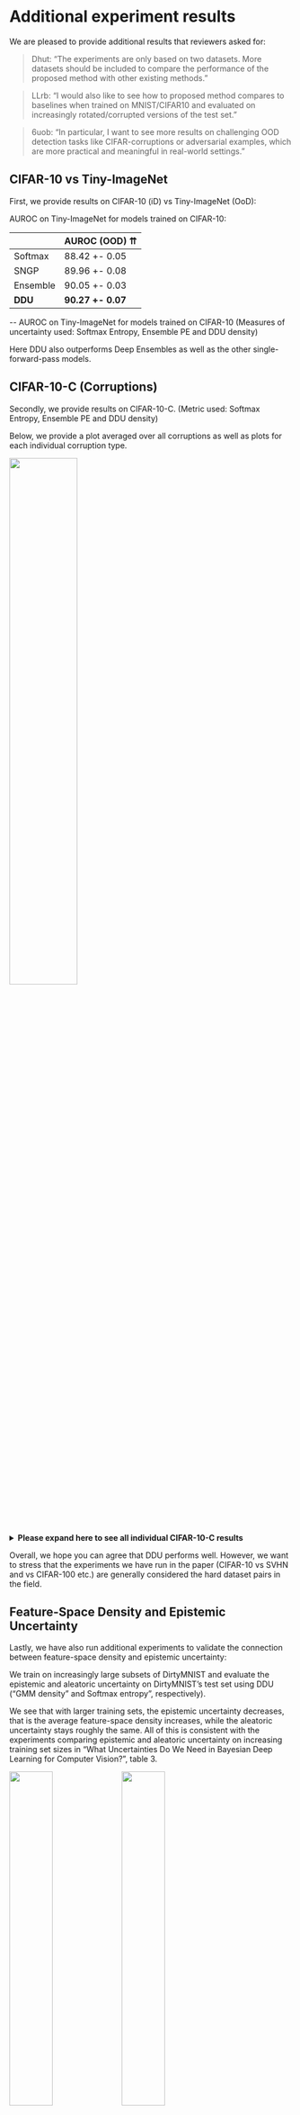 # Additional experiment results

We are pleased to provide additional results that reviewers asked for:

> Dhut: “The experiments are only based on two datasets. More datasets should be included to compare the performance of the proposed method with other existing methods.”

> LLrb: “I would also like to see how to proposed method compares to baselines when trained on MNIST/CIFAR10 and evaluated on increasingly rotated/corrupted versions of the test set.”

> 6uob: “In particular, I want to see more results on challenging OOD detection tasks like CIFAR-corruptions or adversarial examples, which are more practical and meaningful in real-world settings.”

## CIFAR-10 vs Tiny-ImageNet

First, we provide results on CIFAR-10 (iD) vs Tiny-ImageNet (OoD):

AUROC on Tiny-ImageNet for models trained on CIFAR-10:

|          | AUROC (OOD) ⇈  |
|----------|---------------|
| Softmax  | 88.42 +- 0.05 |
| SNGP     | 89.96 +- 0.08 |
| Ensemble | 90.05 +- 0.03 |
| **DDU**  | **90.27 +- 0.07** |

-- AUROC on Tiny-ImageNet for models trained on CIFAR-10
(Measures of uncertainty used: Softmax Entropy, Ensemble PE and DDU density)

Here DDU also outperforms Deep Ensembles as well as the other single-forward-pass models.

## CIFAR-10-C (Corruptions)

Secondly, we provide results on CIFAR-10-C. (Metric used: Softmax Entropy, Ensemble PE and DDU density)

Below, we provide a plot averaged over all corruptions as well as plots for each individual corruption type.

<span>
<img src="https://github.com/2RDOIOonlL/2RDOIOonlL/blob/main/cifar10_c.png" width="49%">
<details>
  <summary><strong>Please expand here to see all individual CIFAR-10-C results</strong></summary>
  <img src="https://github.com/2RDOIOonlL/2RDOIOonlL/blob/main/cifar10_c_brightness.png" width="39%">
  <img src="https://github.com/2RDOIOonlL/2RDOIOonlL/blob/main/cifar10_c_contrast.png" width="39%">
  <img src="https://github.com/2RDOIOonlL/2RDOIOonlL/blob/main/cifar10_c_defocus_blur.png" width="39%">
  <img src="https://github.com/2RDOIOonlL/2RDOIOonlL/blob/main/cifar10_c_elastic_transform.png" width="39%">
  <img src="https://github.com/2RDOIOonlL/2RDOIOonlL/blob/main/cifar10_c_fog.png" width="39%">
  <img src="https://github.com/2RDOIOonlL/2RDOIOonlL/blob/main/cifar10_c_frost.png" width="39%">
  <img src="https://github.com/2RDOIOonlL/2RDOIOonlL/blob/main/cifar10_c_gaussian_blur.png" width="39%">
  <img src="https://github.com/2RDOIOonlL/2RDOIOonlL/blob/main/cifar10_c_gaussian_noise.png" width="39%">
  <img src="https://github.com/2RDOIOonlL/2RDOIOonlL/blob/main/cifar10_c_glass_blur.png" width="39%">
  <img src="https://github.com/2RDOIOonlL/2RDOIOonlL/blob/main/cifar10_c_impulse_noise.png" width="39%">
  <img src="https://github.com/2RDOIOonlL/2RDOIOonlL/blob/main/cifar10_c_jpeg_compression.png" width="39%">
  <img src="https://github.com/2RDOIOonlL/2RDOIOonlL/blob/main/cifar10_c_motion_blur.png" width="39%">
  <img src="https://github.com/2RDOIOonlL/2RDOIOonlL/blob/main/cifar10_c_pixelate.png" width="39%">
  <img src="https://github.com/2RDOIOonlL/2RDOIOonlL/blob/main/cifar10_c_saturate.png" width="39%">
  <img src="https://github.com/2RDOIOonlL/2RDOIOonlL/blob/main/cifar10_c_shot_noise.png" width="39%">
  <img src="https://github.com/2RDOIOonlL/2RDOIOonlL/blob/main/cifar10_c_snow.png" width="39%">
  <img src="https://github.com/2RDOIOonlL/2RDOIOonlL/blob/main/cifar10_c_spatter.png" width="39%">
  <img src="https://github.com/2RDOIOonlL/2RDOIOonlL/blob/main/cifar10_c_speckle_noise.png" width="39%">
  <img src="https://github.com/2RDOIOonlL/2RDOIOonlL/blob/main/cifar10_c_zoom_blur.png" width="39%">
</details>
</span>

Overall, we hope you can agree that DDU performs well. However, we want to stress that the experiments we have run in the paper (CIFAR-10 vs SVHN and vs CIFAR-100 etc.) are generally considered the hard dataset pairs in the field.

## Feature-Space Density and Epistemic Uncertainty

Lastly, we have also run additional experiments to validate the connection between feature-space density and epistemic uncertainty:

We train on increasingly large subsets of DirtyMNIST and evaluate the epistemic and aleatoric uncertainty on DirtyMNIST’s test set using DDU (“GMM density” and Softmax entropy”, respectively).

We see that with larger training sets, the epistemic uncertainty decreases, that is the average feature-space density increases, while the aleatoric uncertainty stays roughly the same.
All of this is consistent with the experiments comparing epistemic and aleatoric uncertainty on increasing training set sizes in “What Uncertainties Do We Need in Bayesian Deep Learning for Computer Vision?”, table 3.

<span>
<img src="https://github.com/2RDOIOonlL/2RDOIOonlL/blob/main/gmm_density.png" width="39%">
<img src="https://github.com/2RDOIOonlL/2RDOIOonlL/blob/main/softmax_entropy.png" width="39%">
</span>

|  Train Set  | Avg Softmax Entropy (Test Set) ≈ | Avg Log GMM Density (Test Set) ⇈ |
|-----------------|-------------------------|-------------------------|
| 1% of D-MNIST   |                  0.7407 | -2.7268e+14             |
| 2% of D-MNIST   |                  0.6580 | -7.8633e+13             |
| 10% of D-MNIST  |                  0.8295 | -1279.1753              |


## Ablation: VGG with SN

In this section, we present results for VGG models trained using spectral normalization (SN). The first table below is for VGG models trained on CIFAR-10 and the next table is for models trained on CIFAR-100. We note that SN does not improve the OoD detection performance for VGG models. A possible explanation for this observation is that the VGG architecture, even with spectral normalisation, does not encourage sensitivity to changes in the input space, unlike residual architectures. This can be deduced from Tables 3 and 4 in the appendix, and from Figure 1(d) in the paper. From the theory perspective, in SNGP the residual connections are required in the proof which shows that the bounded spectral norm of the weights affects the function's Lipschitz constant.


| SN  |       Method       |  Accuracy   |    ECE     | AUROC SVHN  | AUROC CIFAR100 |
|-----|--------------------|-------------|------------|-------------|----------------|
| No  | Softmax            | 93.63+-0.04 | 1.64+-0.03 | 85.76+-0.84 | 82.48+-0.14    |
| Yes | Softmax            | 93.56+-0.03 | 1.69+-0.04 | 86.55+-0.51 | 82.40+-0.09    |
| No  | Energy-based model | 93.63+-0.04 | 1.64+-0.03 | 84.24+-1.04 | 81.91+-0.17    |
| Yes | Energy-based model | 93.56+-0.03 | 1.69+-0.04 | 84.77+-0.68 | 81.79+-0.11    |
| No  | GMM Density        | 93.63+-0.04 | 1.64+-0.03 | 89.25+-0.36 | 86.55+-0.10    |
| Yes | GMM Density        | 93.56+-0.03 | 1.69+-0.04 | 89.51+-0.33 | 86.52+-0.12    |

-- with CIFAR-10 as iD dataset


| SN  |       Method       |  Accuracy   |    ECE     | AUROC SVHN  |
|-----|--------------------|-------------|------------|-------------|
| No  | Softmax            | 73.48+-0.05 | 4.46+-0.05 | 76.73+-0.72 |
| Yes | Softmax            | 73.56+-0.05 | 4.49+-0.06 | 76.43+-0.74 |
| No  | Energy-based model | 73.48+-0.05 | 4.46+-0.05 | 77.70+-0.86 |
| Yes | Energy-based model | 73.56+-0.05 | 4.49+-0.06 | 77.07+-0.84 |
| No  | GMM Density        | 73.48+-0.05 | 4.46+-0.05 | 75.65+-0.95 |
| Yes | GMM Density        | 73.56+-0.05 | 4.49+-0.06 | 75.05+-1.41 |

-- with CIFAR-100 as iD dataset

## Ablation: Ensemble with SN

In this section, we present results for ensembles of models trained using spectral normalization (SN). The first table below is for models trained on CIFAR-10 and the next table is for models trained on CIFAR-100. All the results have been reported using predictive entropy as the uncertainty metric. We note that in general, ensembles of models trained with SN don't outperform those trained without SN.

|     Model       |  Accuracy   |    ECE     | AUROC SVHN  | AUROC CIFAR-100 |
|-----------------|-------------|------------|-------------|-----------------|
| WRN Ensemble    | 96.59+-0.02 | 0.76+-0.03 | 97.73+-0.31 | 92.13+-0.02     |
| WRN+SN Ensemble | 96.68+-0.03 | 0.82+-0.05 | 97.59+-0.08 | 91.30+-0.07     |
| VGG Ensemble    | 94.9+-0.05  | 2.03+-0.03 | 92.80+-0.18 | 89.01+-0.08     |
| VGG+SN Ensemble | 94.96+-0.05 | 2.10+-0.08 | 90.36+-0.23 | 88.25+-0.10     |

-- with CIFAR-10 as iD dataset

|     Model       |  Accuracy   |     ECE     | AUROC SVHN  |
|-----------------|-------------|-------------|-------------|
| WRN Ensemble    | 82.79+-0.10 | 3.32+-0.09  | 79.54+-0.91 |
| WRN+SN Ensemble | 83.06+-0.07 | 2.17+-0.1   | 80.30+-0.85 |
| VGG Ensemble    | 77.84+-0.11 | 5.32+-0.10  | 79.62+-0.73 |
| VGG+SN Ensemble | 77.98+-0.06 | 3.001+-0.05 | 73.64+-1.03 |

-- with CIFAR-100 as iD dataset

## Toy Example: Different Objectives Have Different Optima (Proposition 4.3)

In the following toy example, we retrace proposition 4.3 and visualize that different objectives lead to different optima. We exactly follow the construction in the proof for 4.3 in the appendix. We hope this provides an additional more visual explanation and examination of the proposition.

### (Class) Density Plots
<span>
<img src="https://github.com/2RDOIOonlL/2RDOIOonlL/blob/main/separate_objective_1.png" width="80%">
</span>

### Entropy Plots

<span>
<img src="https://github.com/2RDOIOonlL/2RDOIOonlL/blob/main/separate_objective_2.png" width="80%">
</span>

-- Yellow star at (0, -5) marked for comparison of the entropy predictions when trained on different objectives.

### Objective Scores


| Objective | `H_θ[Y\|Z]` | `H_θ[Y,Z]` | `H_θ[Z]` |
|--|--|--|--|
| `min H_θ[Y\|Z]`         | **0.1794** | 5.4924   | 5.2995   |
| `min H_θ[Y,Z]`         | 0.2165   | **4.9744** | 4.7580   |
| `min H_θ[Z]`           |  n/a     |  n/a     | **4.7073** |
 

### Description

To explain Proposition 4.3 in an intuitive way, we focus on on a simple 2D toy case and fit a GMM using the different objectives. We sample "latents" z from 3 Gaussians (each representing a different class y) with 4% label noise. (As mentioned in the proof in the appendix, this is an easy way to see how the objectives will lead to different optima.)

**`min H_θ[Y|Z].`** A softmax linear layer is equivalent to an LDA (Linear Discriminant Analysis) with conditional likelihood as detailed in "Machine Learning: A Probabilistic Perspective" by Murphy, for example. We optimize an LDA with the usual objective "`min -1/N \sum \log p(y|z)`", i.e. the cross-entropy of `p(y|z)` or  (average) negative log-likelihood NLL. Following the appendix, we use the short-hand "`min H_θ[Y|Z]`" for this cross-entropy.

Because we optimize only `p(y|z)`, `p(z)` does not affect the objective and is thus not optimized. Indeed, the components do not actually cover the latents well, as can be seen in the first density plot. However, it does provide the lowest NLL.

**`min H_θ[Y,Z].`** We optimize a GDA for the combined objective "`min -1/N \sum \log q(y, z)`", i.e. the cross-entropy of `q(y, z)`. We use the short-hand "`min H_θ[Y|Z]`" for this.

**`min H_θ[Z].`** We optimize a GMM for the objective "`min -1/N \sum \log q(z)`", i.e. the cross-entropy of `q(z)`. We use the short-hand "`min H_θ[Z]`" for this.

We see that each solution minimizes its objective the best. The GMM provides the best density model (best fit according to the entropy), while the LDA (like a softmax linear layer) provides the best NLL for the labels. The GDA provides an almost as good density model.

**Entropy.** Looking at the entropy plots, we first notice that the LDA solution optimized for `min H_θ[Y|Z]` has a wide decision boundary. This is due to the overlap of the Gaussian components, which is necessary to provide the right aleatoric uncertainty. 

Optimizing the negative log-likehood `-\log p(y|z)` is a proper scoring rule, and hence is optimized for calibrated predictions. 

Compared to this, the GDA solution (optimized for `min H_θ[Y, Z]`) has a much narrower decision boundary and cannot capture aleatoric uncertainty as well. This is reflected in the higher NLL. Moreover, unlike for LDA, GDA decision boundaries behave differently than one would naively expect due to the untied covariance matrices. They can be curved and the decisions change far away from the data. (See also "Machine Learning: A Probabilistic Perspective" by Murphy.)

To show the difference between the two objectives we have marked one point *(0, -5)* with a yellow star. Under the first objective `min H_θ[Y,Z]`, it has high aleatoric uncertainty (high entropy), as seen in the left entropy plot, while under the second objective (`min H_θ[Y,Z]`), it is only assigned very low entropy. The GDA optimized for the second objective thus is overconfident.

We do show an entropy plot for `Y|Z` for the third objective `min H_θ[Z]` as it does not try to learn class assignments, and hence the different components do not map to classes in order.

We hope this provides good intuitions for the statement of Proposition 4.3. Intuitively, for aleatoric uncertainty, the Gaussian components need to overlap to express high aleatoric uncertainty (uncertain labelling). At the same time, this necessarily provides looser density estimates. On the other hand, the GDA density is much tighther, but this comes at the cost of NLL for classification because it cannot express aleatoric uncertainty that well. This visualizes that the objectives trade-off between each other, and why we use the softmax layer trained for `p(y|z)` for classification and aleatoric uncertainty, and GDA as density model for `q(z)`.

## Algorithm Box

In order to shorten the algorithm section, we plan on merging the text in Section 5 (Algorithm) of the paper with Appendix B (Additional Architectural Changes). We will rename Appendix B to "DDU Algorithm". In the main paper, we instead plan on putting a succinct algorithm box as shown below.

<span>
<img src="https://github.com/2RDOIOonlL/2RDOIOonlL/blob/main/ddu_algorithm.PNG" width="60%">
</span>

For the ease of readers, we also plan to add in a pseudocode of the algorithm, as shown below, in Appendix B.
<span>
<img src="https://github.com/2RDOIOonlL/2RDOIOonlL/blob/main/ddu_pseudocode.PNG" width="60%">
</span>

Are there any additional experiments you could suggest to study the properties of the uncertainty? We will gladly try to provide additional results during the rebuttal phase.
